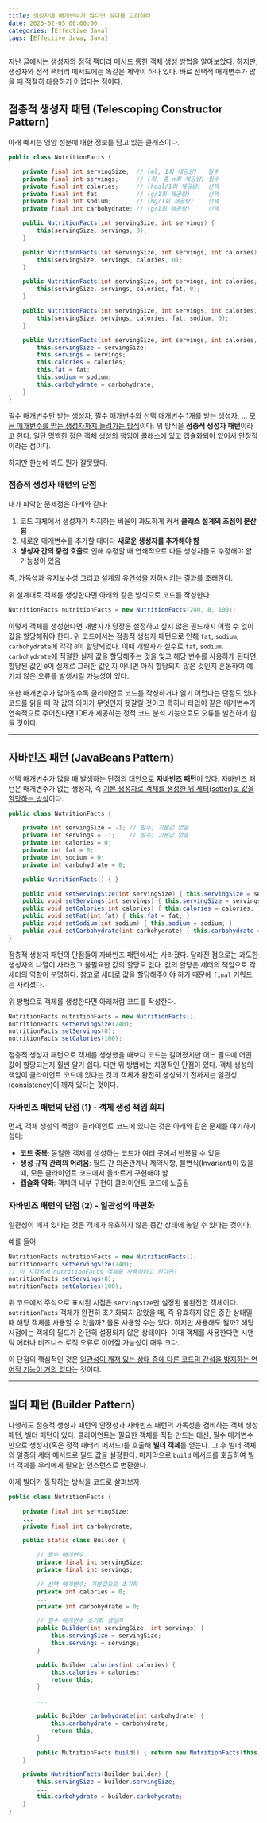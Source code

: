 ```yaml
---
title: 생성자에 매개변수가 많다면 빌더를 고려하라
date: 2025-02-05 00:00:00
categories: [Effective Java]
tags: [Effective Java, Java]
---
```


지난 글에서는 생성자와 정적 팩터리 메서드 통한 객체 생성 방법을 알아보았다.
하지만, 생성자와 정적 팩터리 메서드에는 똑같은 제약이 하나 있다.
바로 선택적 매개변수가 많을 때 적절히 대응하기 어렵다는 점이다.

## 점층적 생성자 패턴 (Telescoping Constructor Pattern)

아래 예시는 영양 성분에 대한 정보를 담고 있는 클래스이다.

```java
public class NutritionFacts {

    private final int servingSize;  // (ml, 1회 제공량)   필수
    private final int servings;     // (회, 총 n회 제공량) 필수
    private final int calories;     // (kcal/1회 제공량)  선택
    private final int fat;          // (g/1회 제공량)     선택
    private final int sodium;       // (mg/1회 제공량)    선택
    private final int carbohydrate; // (g/1회 제공량)     선택

    public NutritionFacts(int servingSize, int servings) {
        this(servingSize, servings, 0);
    }

    public NutritionFacts(int servingSize, int servings, int calories) {
        this(servingSize, servings, calories, 0);
    }

    public NutritionFacts(int servingSize, int servings, int calories, int fat) {
        this(servingSize, servings, calories, fat, 0);
    }

    public NutritionFacts(int servingSize, int servings, int calories, int fat, int sodium) {
        this(servingSize, servings, calories, fat, sodium, 0);
    }

    public NutritionFacts(int servingSize, int servings, int calories, int fat, int sodium, int carbohydrate) {
        this.servingSize = servingSize;
        this.servings = servings;
        this.calories = calories;
        this.fat = fat;
        this.sodium = sodium;
        this.carbohydrate = carbohydrate;
    }
}
```

필수 매개변수만 받는 생성자, 필수 매개변수와 선택 매개변수 1개를 받는 생성자, ... <u>모든 매개변수를 받는 생성자까지 늘려가는 방식</u>이다.
위 방식을 **점층적 생성자 패턴**이라고 한다. 일단 명백한 점은 객체 생성의 챔임이 클래스에 있고 캡슐화되어 있어서 안정적이라는 점이다.

하지만 한눈에 봐도 뭔가 잘못됐다.

### 점층적 생성자 패턴의 단점

내가 파악한 문제점은 아래와 같다:

1. 코드 자체에서 생성자가 차지하는 비율이 과도하게 커서 **클래스 설계의 초점이 분산됨**
2. 새로운 매개변수를 추가할 때마다 **새로운 생성자를 추가해야 함**
3. **생성자 간의 중첩 호출**로 인해 수정할 때 연쇄적으로 다른 생성자들도 수정해야 할 가능성이 있음

즉, 가독성과 유지보수성 그리고 설계의 유연성을 저하시키는 결과를 초래한다.

위 설계대로 객체를 생성한다면 아래와 같은 방식으로 코드를 작성한다.

```java
NutritionFacts nutritionFacts = new NutritionFacts(240, 8, 100);
```

이렇게 객체를 생성한다면 개발자가 당장은 설정하고 싶지 않은 필드까지 어쩔 수 없이 값을 할당해줘야 한다.
위 코드에서는 점층적 생성자 패턴으로 인해 `fat`, `sodium`, `carbohydrate`에 각각 `0`이 할당되었다.
이때 개발자가 실수로 `fat`, `sodium`, `carbohydrate`에 적절한 실제 값을 할당해주는 것을 잊고
해당 변수를 사용하게 된다면, 할당된 값인 `0`이 실제로 그러한 값인지 아니면 아직 할당되지 않은 것인지 혼동하여
예기치 않은 오류를 발생시킬 가능성이 있다.

또한 매개변수가 많아질수록 클라이언트 코드를 작성하거나 읽기 어렵다는 단점도 있다.
코드를 읽을 때 각 값의 의미가 무엇인지 헷갈릴 것이고 특히나 타입이 같은 매개변수가 연속적으로 주어진다면
IDE가 제공하는 정적 코드 분석 기능으로도 오류를 발견하기 힘들 것이다.

---

## 자바빈즈 패턴 (JavaBeans Pattern)

선택 매개변수가 많을 때 발생하는 단점의 대안으로 **자바빈즈 패턴**이 있다.
자바빈즈 패턴은 매개변수가 없는 생성자, 즉 <u>기본 생성자로 객체를 생성한 뒤 세터(setter)로 값을 할당하는 방식</u>이다.

```java
public class NutritionFacts {

    private int servingSize = -1; // 필수; 기본값 없음
    private int servings = -1;    // 필수; 기본값 없음
    private int calories = 0;
    private int fat = 0;
    private int sodium = 0;
    private int carbohydrate = 0;

    public NutritionFacts() { }

    public void setServingSize(int servingSize) { this.servingSize = servingSize; }
    public void setServings(int servings) { this.servingSize = servings; }
    public void setCalories(int calories) { this.calories = calories; }
    public void setFat(int fat) { this.fat = fat; }
    public void setSodium(int sodium) { this.sodium = sodium; }
    public void setCarbohydrate(int carbohydrate) { this.carbohydrate = carbohydrate; }
}
```

점층적 생성자 패턴의 단점들이 자바빈즈 패턴에서는 사라졌다.
달라진 점으로는 과도한 생성자의 나열이 사라졌고 불필요한 값의 할당도 없다.
값의 할당은 세터의 책임으로 각 세터의 역할이 분명하다.
참고로 세터로 값을 할당해주어야 하기 때문에 `final` 키워드는 사라졌다.

위 방법으로 객체를 생성한다면 아래처럼 코드를 작성한다.

```java
NutritionFacts nutritionFacts = new NutritionFacts();
nutritionFacts.setServingSize(240);
nutritionFacts.setServings(8);
nutritionFacts.setCalories(100);
```

점층적 생성자 패턴으로 객체를 생성했을 때보다 코드는 길어졌지만 어느 필드에 어떤 값이 할당되는지 훨씬 알기 쉽다.
다만 위 방법에는 치명적인 단점이 있다.
객체 생성의 책임이 클라이언트 코드에 있다는 것과 객체가 완전히 생성되기 전까지는 일관성(consistency)이 깨져 있다는 것이다.

### 자바빈즈 패턴의 단점 (1) - 객체 생성 책임 회피

먼저, 객체 생성의 책임이 클라이언트 코드에 있다는 것은 아래와 같은 문제를 야기하기 쉽다:

- **코드 중복**: 동일한 객체를 생성하는 코드가 여러 곳에서 반복될 수 있음
- **생성 규칙 관리의 어려움**: 필드 간 의존관계나 제약사항, 불변식(Invariant)이 있을 때, 모든 클라이언트 코드에서 올바르게 구현해야 함
- **캡슐화 약화**: 객체의 내부 구현이 클라이언트 코드에 노출됨

### 자바빈즈 패턴의 단점 (2) - 일관성의 파편화

일관성이 깨져 있다는 것은 객체가 유효하지 않은 중간 상태에 놓일 수 있다는 것이다.

예를 들어:

```java
NutritionFacts nutritionFacts = new NutritionFacts();
nutritionFacts.setServingSize(240);
// 이 시점에서 nutritionFacts 객체를 사용하려고 한다면?
nutritionFacts.setServings(8);
nutritionFacts.setCalories(100);
```

위 코드에서 주석으로 표시된 시점은 `servingSize`만 설정된 불완전한 객체이다.
`nutritionFacts` 객체가 완전히 초기화되지 않았을 때, 즉 유효하지 않은 중간 상태일 때 해당 객체를 사용할 수 있을까?
물론 사용할 수는 있다. 하지만 사용해도 될까? 해당 시점에는 객체의 필드가 완전히 설정되지 않은 상태이다.
이때 객체를 사용한다면 시맨틱 에러나 비즈니스 로직 오류로 이어질 가능성이 매우 크다.

이 단점의 핵심적인 것은 <u>일관성이 깨져 있는 상태 중에 다른 코드의 간섭을 방지하는 언어적 기능이 거의 없다</u>는 것이다.

---

## 빌더 패턴 (Builder Pattern)

다행히도 점층적 생성자 패턴의 안정성과 자바빈즈 패턴의 가독성을 겸비하는 객체 생성 패턴, 빌더 패턴이 있다.
클라이언트는 필요한 객체를 직접 만드는 대신, 필수 매개변수만으로 생성자(혹은 정적 패터리 메서드)를 호출해 **빌더 객체**를 얻는다.
그 후 빌더 객체의 일종의 세터 메서드로 필드 값을 설정한다. 마지막으로 `build` 메서드를 호출하여 빌더 객체를 우리에게 필요한 인스턴스로 변환한다.

이제 빌더가 동작하는 방식을 코드로 살펴보자.

```java
public class NutritionFacts {

    private final int servingSize;
    ...
    private final int carbohydrate;

    public static class Builder {

        // 필수 매개변수
        private final int servingSize;
        private final int servings;

        // 선택 매개변수; 기본값으로 초기화
        private int calories = 0;
        ...
        private int carbohydrate = 0;

        // 필수 매개변수 초기화 생성자
        public Builder(int servingSize, int servings) {
            this.servingSize = servingSize;
            this.servings = servings;
        }

        public Builder calories(int calories) {
            this.calories = calories;
            return this;
        }

        ...

        public Builder carbohydrate(int carbohydrate) { 
            this.carbohydrate = carbohydrate;
            return this;
        }

        public NutritionFacts build() { return new NutritionFacts(this); }
    }

    private NutritionFacts(Builder builder) {
        this.servingSize = builder.servingSize;
        ...
        this.carbohydrate = builder.carbohydrate;
    }
}
```
